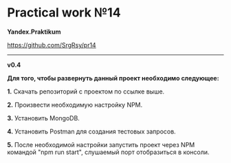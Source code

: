 <h1>Practical work №14</h1>



**Yandex.Praktikum**


https://github.com/SrgRsy/pr14

----------------------------------


**v0.4**


**Для того, чтобы развернуть данный проект необходимо следующее:**

**1.** Скачать репозиторий с проектом по ссылке выше.

**2.** Произвести необходимую настройку NPM.

**3.** Установить MongoDB.

**4.** Установить Postman для создания тестовых запросов.

**5.** После необходимой настройки запустить проект через NPM командой "npm run start",
слушаемый порт отобразиться в консоли.
